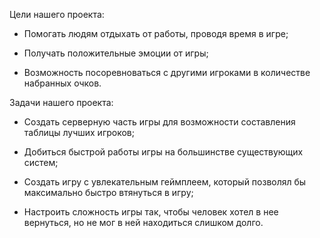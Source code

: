 Цели нашего проекта:

- Помогать людям отдыхать от работы, проводя время в игре;

- Получать положительные эмоции от игры;

- Возможность посоревноваться с другими игроками в количестве набранных очков.

Задачи нашего проекта:

- Создать серверную часть игры для возможности составления таблицы лучших игроков;

- Добиться быстрой работы игры на большинстве существующих систем;

- Создать игру с увлекательным геймплеем, который позволял бы максимально быстро втянуться в игру;

- Настроить сложность игры так, чтобы человек хотел в нее вернуться, но не мог в ней находиться слишком долго.


